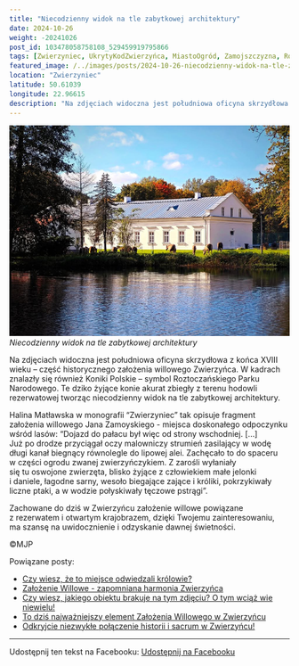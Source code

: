```yaml
---
title: "Niecodzienny widok na tle zabytkowej architektury"
date: 2024-10-26
weight: -20241026
post_id: 103478058758108_529459919795866
tags: [Zwierzyniec, UkrytyKodZwierzyńca, MiastoOgród, Zamojszczyzna, Roztocze, Lubelskie, villarestituta, turystyka, dziedzictwo, zabytki, krajobrazy, TajemnicePrzeszłości, PodróżeWczasie, MagiczneMiejsce, RPN, RoztoczańskiPN]
featured_image: /../images/posts/2024-10-26-niecodzienny-widok-na-tle-zabytkowej-architektury.jpg
location: "Zwierzyniec"
latitude: 50.61039
longitude: 22.96615
description: "Na zdjęciach widoczna jest południowa oficyna skrzydłowa z końca XVIII wieku – część historycznego założenia willowego Zwierzyńca.  W kadrach znalazły..."
---
```


![Niecodzienny widok na tle zabytkowej architektury](/images/posts/2024-10-26-niecodzienny-widok-na-tle-zabytkowej-architektury.jpg)
*Niecodzienny widok na tle zabytkowej architektury*

Na zdjęciach widoczna jest południowa oficyna skrzydłowa z końca XVIII wieku – część historycznego założenia willowego Zwierzyńca.
W kadrach znalazły się również Koniki Polskie – symbol Roztoczańskiego Parku Narodowego. Te dziko żyjące konie akurat zbiegły z terenu hodowli rezerwatowej tworząc niecodzienny widok na tle zabytkowej architektury.

Halina Matławska w monografii “Zwierzyniec” tak opisuje fragment założenia willowego Jana Zamoyskiego - miejsca doskonałego odpoczynku wśród lasów:
“Dojazd do pałacu był więc od strony wschodniej. [...] Już po drodze przyciągał oczy malowniczy strumień zasilający w wodę długi kanał biegnący równolegle do lipowej alei. Zachęcało to do spaceru w części ogrodu zwanej zwierzyńczykiem. Z zarośli wyłaniały się tu oswojone zwierzęta, blisko żyjące z człowiekiem małe jelonki i daniele, łagodne sarny, wesoło biegające zające i króliki, pokrzykiwały liczne ptaki, a w wodzie połyskiwały tęczowe pstrągi”.

Zachowane do dziś w Zwierzyńcu założenie willowe powiązane z rezerwatem i otwartym krajobrazem, dzięki Twojemu zainteresowaniu, ma szansę na uwidocznienie i odzyskanie dawnej świetności.



©MJP

Powiązane posty:
- [Czy wiesz, że to miejsce odwiedzali królowie?](/posts/czy-wiesz-ze-to-miejsce-odwiedzali-krolowie)
- [Założenie Willowe - zapomniana harmonia Zwierzyńca](/posts/zalozenie-willowe-zapomniana-harmonia-zwierzynca)
- [Czy wiesz, jakiego obiektu brakuje na tym zdjęciu? O tym wciąż wie niewielu!](/posts/czy-wiesz-jakiego-obiektu-brakuje-na-tym-zdjeciu)
- [To dziś najważniejszy element Założenia Willowego w Zwierzyńcu](/posts/to-dzis-najwazniejszy-element-zalozenia-willowego)
- [Odkryjcie niezwykłe połączenie historii i sacrum w Zwierzyńcu!](/posts/odkryjcie-niezwykle-polaczenie-historii-i-sacrum)


---

Udostępnij ten tekst na Facebooku:
[Udostępnij na Facebooku](https://www.facebook.com/sharer/sharer.php?u=https://stowarzyszeniewachniewskiej.pl/posts/niecodzienny-widok-na-tle-zabytkowej-architektury)

<script type="application/ld+json">
{
  "@context": "https://schema.org",
  "@type": "BlogPosting",
  "headline": "Niecodzienny widok na tle zabytkowej architektury",
  "datePublished": "2024-10-26",
  "dateModified": "2024-10-26",
  "author": {
    "@type": "Person",
    "name": "Michał Jan Patyk"
  },
  "publisher": {
    "@type": "Organization",
    "name": "Stowarzyszenie im. Aleksandry Wachniewskiej",
    "logo": {
      "@type": "ImageObject",
      "url": "https://stowarzyszeniewachniewskiej.pl/images/logo/logo.svg"
    }
  },
  "mainEntityOfPage": {
    "@type": "WebPage",
    "@id": "https://stowarzyszeniewachniewskiej.pl/posts/niecodzienny-widok-na-tle-zabytkowej-architektury"
  },
  "image": {
    "@type": "ImageObject",
    "url": "https://stowarzyszeniewachniewskiej.pl//images/posts/2024-10-26-niecodzienny-widok-na-tle-zabytkowej-architektury.jpg"
  },
  "articleSection": "Dziedzictwo Kulturowe i Zabytki",
  "keywords": "[Zwierzyniec, UkrytyKodZwierzyńca, MiastoOgród, Zamojszczyzna, Roztocze, Lubelskie, villarestituta, turystyka, dziedzictwo, zabytki, krajobrazy, TajemnicePrzeszłości, PodróżeWczasie, MagiczneMiejsce, RPN, RoztoczańskiPN]",
  "wordCount": 155,
  "articleBody": "Na zdjęciach widoczna jest południowa oficyna skrzydłowa z końca XVIII wieku – część historycznego założenia willowego Zwierzyńca.\nW kadrach znalazły się również Koniki Polskie – symbol Roztoczańskiego Parku Narodowego. Te dziko żyjące konie akurat zbiegły z terenu hodowli rezerwatowej tworząc niecodzienny widok na tle zabytkowej architektury.\n\nHalina Matławska w monografii “Zwierzyniec” tak opisuje fragment założenia willowego Jana Zamoyskiego - miejsca doskonałego odpoczynku wśród lasów:\n“Dojazd do pałacu był więc od strony wschodniej. [...] Już po drodze przyciągał oczy malowniczy strumień zasilający w wodę długi kanał biegnący równolegle do lipowej alei. Zachęcało to do spaceru w części ogrodu zwanej zwierzyńczykiem. Z zarośli wyłaniały się tu oswojone zwierzęta, blisko żyjące z człowiekiem małe jelonki i daniele, łagodne sarny, wesoło biegające zające i króliki, pokrzykiwały liczne ptaki, a w wodzie połyskiwały tęczowe pstrągi”.\n\nZachowane do dziś w Zwierzyńcu założenie willowe powiązane z rezerwatem i otwartym krajobrazem, dzięki Twojemu zainteresowaniu, ma szansę na uwidocznienie i odzyskanie dawnej świetności.\n\n\n\n©MJP",
  "description": "Na zdjęciach widoczna jest południowa oficyna skrzydłowa z końca XVIII wieku – część historycznego założenia willowego Zwierzyńca.  W kadrach znalazły...",
  "copyrightHolder": {
    "@type": "Person",
    "name": "Michał Jan Patyk"
  }
}
</script>
<script type="application/ld+json">
{
  "@context": "https://schema.org",
  "@type": "BreadcrumbList",
  "itemListElement": [
    {
      "@type": "ListItem",
      "position": 1,
      "name": "Home",
      "item": "https://stowarzyszeniewachniewskiej.pl"
    },
    {
      "@type": "ListItem",
      "position": 2,
      "name": "posts",
      "item": "https://stowarzyszeniewachniewskiej.pl/posts"
    },
    {
      "@type": "ListItem",
      "position": 3,
      "name": "Niecodzienny widok na tle zabytkowej architektury",
      "item": "https://stowarzyszeniewachniewskiej.pl/posts/niecodzienny-widok-na-tle-zabytkowej-architektury"
    }
  ]
}
</script>
